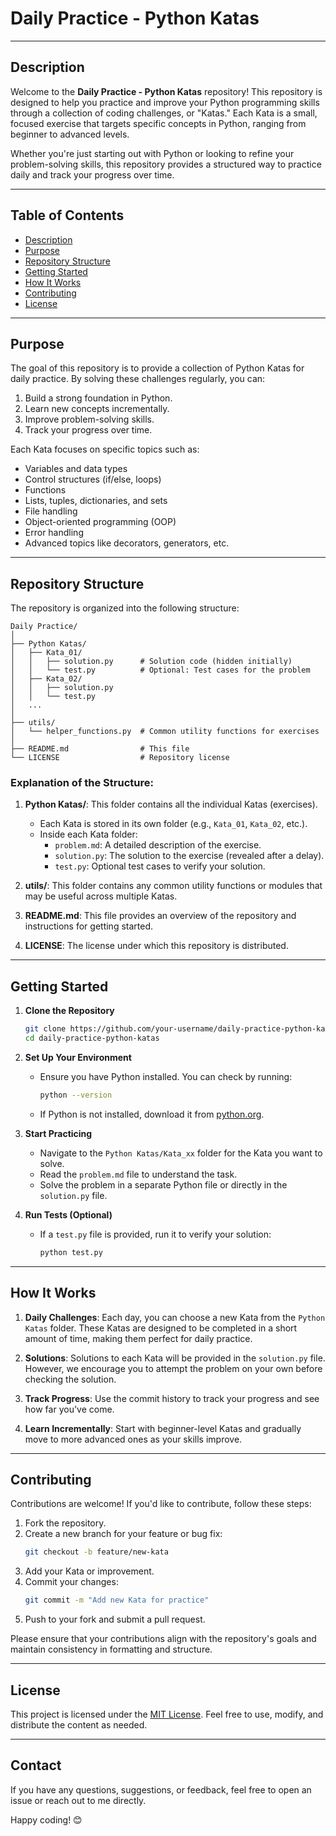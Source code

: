 # Daily Practice - Python Katas

---

## Description

Welcome to the **Daily Practice - Python Katas** repository! This repository is designed to help you practice and improve your Python programming skills through a collection of coding challenges, or "Katas." Each Kata is a small, focused exercise that targets specific concepts in Python, ranging from beginner to advanced levels.

Whether you're just starting out with Python or looking to refine your problem-solving skills, this repository provides a structured way to practice daily and track your progress over time.

---

## Table of Contents

- [Description](#description)
- [Purpose](#purpose)
- [Repository Structure](#repository-structure)
- [Getting Started](#getting-started)
- [How It Works](#how-it-works)
- [Contributing](#contributing)
- [License](#license)

---

## Purpose

The goal of this repository is to provide a collection of Python Katas for daily practice. By solving these challenges regularly, you can:

1. Build a strong foundation in Python.
2. Learn new concepts incrementally.
3. Improve problem-solving skills.
4. Track your progress over time.

Each Kata focuses on specific topics such as:
- Variables and data types
- Control structures (if/else, loops)
- Functions
- Lists, tuples, dictionaries, and sets
- File handling
- Object-oriented programming (OOP)
- Error handling
- Advanced topics like decorators, generators, etc.

---

## Repository Structure

The repository is organized into the following structure:

```
Daily Practice/
│
├── Python Katas/
│   ├── Kata_01/
│   │   ├── solution.py      # Solution code (hidden initially)
│   │   └── test.py          # Optional: Test cases for the problem
│   ├── Kata_02/
│   │   ├── solution.py
│   │   └── test.py
│   ...
│
├── utils/
│   └── helper_functions.py  # Common utility functions for exercises
│
├── README.md                # This file
└── LICENSE                  # Repository license
```

### Explanation of the Structure:

1. **Python Katas/**: This folder contains all the individual Katas (exercises).
   - Each Kata is stored in its own folder (e.g., `Kata_01`, `Kata_02`, etc.).
   - Inside each Kata folder:
     - `problem.md`: A detailed description of the exercise.
     - `solution.py`: The solution to the exercise (revealed after a delay).
     - `test.py`: Optional test cases to verify your solution.

2. **utils/**: This folder contains any common utility functions or modules that may be useful across multiple Katas.

3. **README.md**: This file provides an overview of the repository and instructions for getting started.

4. **LICENSE**: The license under which this repository is distributed.

---

## Getting Started

1. **Clone the Repository**
   ```bash
   git clone https://github.com/your-username/daily-practice-python-katas.git
   cd daily-practice-python-katas
   ```

2. **Set Up Your Environment**
   - Ensure you have Python installed. You can check by running:
     ```bash
     python --version
     ```
   - If Python is not installed, download it from [python.org](https://www.python.org/downloads/).

3. **Start Practicing**
   - Navigate to the `Python Katas/Kata_xx` folder for the Kata you want to solve.
   - Read the `problem.md` file to understand the task.
   - Solve the problem in a separate Python file or directly in the `solution.py` file.

4. **Run Tests (Optional)**
   - If a `test.py` file is provided, run it to verify your solution:
     ```bash
     python test.py
     ```

---

## How It Works

1. **Daily Challenges**: Each day, you can choose a new Kata from the `Python Katas` folder. These Katas are designed to be completed in a short amount of time, making them perfect for daily practice.

2. **Solutions**: Solutions to each Kata will be provided in the `solution.py` file. However, we encourage you to attempt the problem on your own before checking the solution.

3. **Track Progress**: Use the commit history to track your progress and see how far you've come.

4. **Learn Incrementally**: Start with beginner-level Katas and gradually move to more advanced ones as your skills improve.

---

## Contributing

 Contributions are welcome! If you'd like to contribute, follow these steps:

1. Fork the repository.
2. Create a new branch for your feature or bug fix:
   ```bash
   git checkout -b feature/new-kata
   ```
3. Add your Kata or improvement.
4. Commit your changes:
   ```bash
   git commit -m "Add new Kata for practice"
   ```
5. Push to your fork and submit a pull request.

Please ensure that your contributions align with the repository's goals and maintain consistency in formatting and structure.

---

## License

This project is licensed under the [MIT License](LICENSE). Feel free to use, modify, and distribute the content as needed.

---

## Contact

If you have any questions, suggestions, or feedback, feel free to open an issue or reach out to me directly.

Happy coding! 😊

